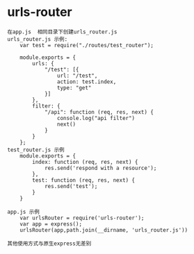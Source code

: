# urls-router
    在app.js  相同目录下创建urls_router.js
    urls_router.js 示例:
        var test = require("./routes/test_router");
        
        module.exports = {
            urls: {
                "/test": [{
                    url: "/test",
                    action: test.index,
                    type: "get"
                }]
            },
            filter: {
                "/api": function (req, res, next) {
                    console.log("api filter")
                    next()
                }
            }
        };
    test_router.js 示例
        module.exports = {
            index: function (req, res, next) {
                res.send('respond with a resource');
            },
            test: function (req, res, next) {
                res.send('test');
            }
        }
        
    app.js 示例
        var urlsRouter = require('urls-router');
        var app = express();
        urlsRouter(app,path.join(__dirname, 'urls_router.js'))
    
    其他使用方式与原生express无差别